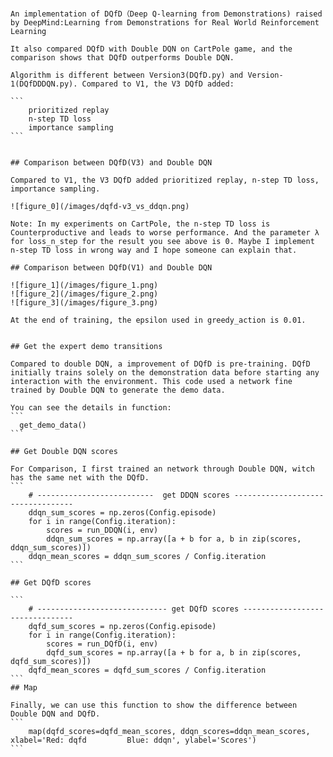 ``````# DQfD

An implementation of DQfD（Deep Q-learning from Demonstrations) raised by DeepMind:Learning from Demonstrations for Real World Reinforcement Learning

It also compared DQfD with Double DQN on CartPole game, and the comparison shows that DQfD outperforms Double DQN.

Algorithm is different between Version3(DQfD.py) and Version-1(DQfDDDQN.py). Compared to V1, the V3 DQfD added:
 
```
    prioritized replay
    n-step TD loss
    importance sampling
```


## Comparison between DQfD(V3) and Double DQN

Compared to V1, the V3 DQfD added prioritized replay, n-step TD loss, importance sampling.

![figure_0](/images/dqfd-v3_vs_ddqn.png)

Note: In my experiments on CartPole, the n-step TD loss is Counterproductive and leads to worse performance. And the parameter λ for loss_n_step for the result you see above is 0. Maybe I implement n-step TD loss in wrong way and I hope someone can explain that.

## Comparison between DQfD(V1) and Double DQN

![figure_1](/images/figure_1.png)
![figure_2](/images/figure_2.png)
![figure_3](/images/figure_3.png)

At the end of training, the epsilon used in greedy_action is 0.01.


## Get the expert demo transitions

Compared to double DQN, a improvement of DQfD is pre-training. DQfD initially trains solely on the demonstration data before starting any interaction with the environment. This code used a network fine trained by Double DQN to generate the demo data.

You can see the details in function:
```
  get_demo_data()
```

## Get Double DQN scores

For Comparison, I first trained an network through Double DQN, witch has the same net with the DQfD.
```
    # --------------------------  get DDQN scores ----------------------------------
    ddqn_sum_scores = np.zeros(Config.episode)
    for i in range(Config.iteration):
        scores = run_DDQN(i, env)
        ddqn_sum_scores = np.array([a + b for a, b in zip(scores, ddqn_sum_scores)])
    ddqn_mean_scores = ddqn_sum_scores / Config.iteration
```

## Get DQfD scores

```
    # ----------------------------- get DQfD scores --------------------------------
    dqfd_sum_scores = np.zeros(Config.episode)
    for i in range(Config.iteration):
        scores = run_DQfD(i, env)
        dqfd_sum_scores = np.array([a + b for a, b in zip(scores, dqfd_sum_scores)])
    dqfd_mean_scores = dqfd_sum_scores / Config.iteration
```
## Map

Finally, we can use this function to show the difference between Double DQN and DQfD.
```
    map(dqfd_scores=dqfd_mean_scores, ddqn_scores=ddqn_mean_scores, xlabel='Red: dqfd         Blue: ddqn', ylabel='Scores')
```



